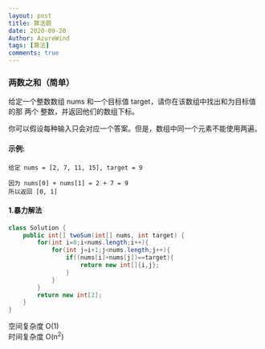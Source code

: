 ```yaml
---
layout: post
title: 算法题
date: 2020-09-20
Author: AzureWind
tags: [算法]
comments: true
---
```

### 两数之和（简单）
给定一个整数数组 nums 和一个目标值 target，请你在该数组中找出和为目标值的那 两个 整数，并返回他们的数组下标。

你可以假设每种输入只会对应一个答案。但是，数组中同一个元素不能使用两遍。

#### **示例:**
```
给定 nums = [2, 7, 11, 15], target = 9

因为 nums[0] + nums[1] = 2 + 7 = 9
所以返回 [0, 1]
```
#### 1.暴力解法
```java
class Solution {
    public int[] twoSum(int[] nums, int target) {
        for(int i=0;i<nums.length;i++){
            for(int j=i+1;j<nums.length;j++){
                if((nums[i]+nums[j])==target){
                    return new int[]{i,j};
                }
            }
        }
        return new int[2];
    }
}
```
空间复杂度 O(1)   
时间复杂度 O(n<sup>2</sup>)